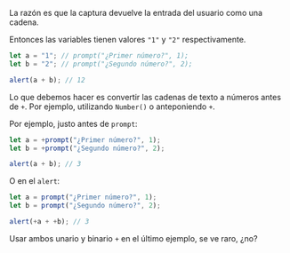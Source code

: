 La razón es que la captura devuelve la entrada del usuario como una cadena.

Entonces las variables tienen valores `"1"` y `"2"` respectivamente.

```js run
let a = "1"; // prompt("¿Primer número?", 1);
let b = "2"; // prompt("¿Segundo número?", 2);

alert(a + b); // 12
```

Lo que debemos hacer es convertir las cadenas de texto a números antes de `+`. Por ejemplo, utilizando `Number()` o anteponiendo `+`.

Por ejemplo, justo antes de `prompt`:

```js run
let a = +prompt("¿Primer número?", 1);
let b = +prompt("¿Segundo número?", 2);

alert(a + b); // 3
```

O en el `alert`:

```js run
let a = prompt("¿Primer número?", 1);
let b = prompt("¿Segundo número?", 2);

alert(+a + +b); // 3
```

Usar ambos unario y binario `+` en el último ejemplo, se ve raro, ¿no?
